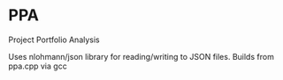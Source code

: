 # PPA
Project Portfolio Analysis

Uses nlohmann/json library for reading/writing to JSON files.
Builds from ppa.cpp via gcc
